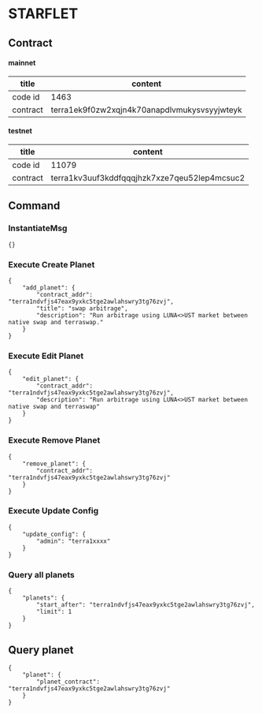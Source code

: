 # STARFLET


## Contract
#### mainnet
|title|content|
|--|--|
|code id|1463|
|contract|terra1ek9f0zw2xqjn4k70anapdlvmukysvsyyjwteyk|

#### testnet
|title|content|
|--|--|
|code id|11079|
|contract|terra1kv3uuf3kddfqqqjhzk7xze7qeu52lep4mcsuc2|

## Command
### InstantiateMsg
```
{}
```

### Execute Create Planet
```
{
    "add_planet": {
        "contract_addr": "terra1ndvfjs47eax9yxkc5tge2awlahswry3tg76zvj",
        "title": "swap arbitrage",
        "description": "Run arbitrage using LUNA<>UST market between native swap and terraswap."
    }
}
```

### Execute Edit Planet
```
{
    "edit_planet": {
        "contract_addr": "terra1ndvfjs47eax9yxkc5tge2awlahswry3tg76zvj",
        "description": "Run arbitrage using LUNA<>UST market between native swap and terraswap"
    }
}
```

### Execute Remove Planet
```
{
    "remove_planet": {
        "contract_addr": "terra1ndvfjs47eax9yxkc5tge2awlahswry3tg76zvj"
    }
}
```

### Execute Update Config
```
{
    "update_config": {
        "admin": "terra1xxxx"
    }
}
```

### Query all planets
```
{
    "planets": {
        "start_after": "terra1ndvfjs47eax9yxkc5tge2awlahswry3tg76zvj",
        "limit": 1
    }
}
```

## Query planet
```
{
    "planet": {
        "planet_contract": "terra1ndvfjs47eax9yxkc5tge2awlahswry3tg76zvj"
    }
}
```